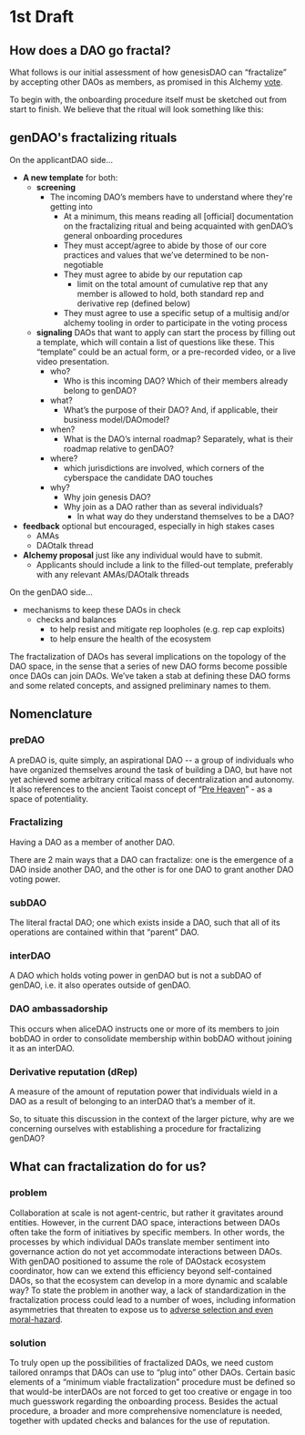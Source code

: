 # 1st Draft

## How does a DAO go fractal? 

What follows is our initial assessment of how genesisDAO can “fractalize” by accepting other DAOs as members, as promised in this Alchemy [vote](https://alchemy.daostack.io/dao/0x294f999356ed03347c7a23bcbcf8d33fa41dc830/proposal/0x335a462c458fa06fa6d400cfdb3ebd309e3800e6014df1e6d4ba52673c3c4e81).  


To begin with, the onboarding procedure itself must be sketched out from start to finish.  We believe that the ritual will look something like this:  


## genDAO's fractalizing rituals

On the applicantDAO side...

* **A new template** for both:
  * **screening** 
    * The incoming DAO’s members have to understand where they're getting into
      * At a minimum, this means reading all \[official\] documentation on the fractalizing ritual and being acquainted with genDAO’s general onboarding procedures
      * They must accept/agree to abide by those of our core practices and values that we’ve determined to be non-negotiable
      * They must agree to abide by our reputation cap 
        * limit on the total amount of cumulative rep that any member is allowed to hold, both standard rep and derivative rep \(defined below\)
      * They must agree to use a specific setup of a multisig and/or alchemy tooling in order to participate in the voting process
  * **signaling** DAOs that want to apply can start the process by filling out a template, which will contain a list of questions like these.  This “template” could be an actual form, or a pre-recorded video, or a live video presentation.
    * who?
      * Who is this incoming DAO?  Which of their members already belong to genDAO?
    * what?
      * What’s the purpose of their DAO?  And, if applicable, their business model/DAOmodel?
    * when?
      * What is the DAO’s internal roadmap?  Separately, what is their roadmap relative to genDAO?
    * where?
      * which jurisdictions are involved, which corners of the cyberspace the candidate DAO touches
    * why?
      * Why join genesis DAO?
      * Why join as a DAO rather than as several individuals?
        * In what way do they understand themselves to be a DAO? 
* **feedback** optional but encouraged, especially in high stakes cases
  * AMAs
  * DAOtalk thread
* **Alchemy proposal** just like any individual would have to submit. 
  * Applicants should include a link to the filled-out template, preferably with any relevant AMAs/DAOtalk threads

On the genDAO side...

* mechanisms to keep these DAOs in check
  * checks and balances
    * to help resist and mitigate rep loopholes \(e.g. rep cap exploits\)
    * to help ensure the health of the ecosystem

The fractalization of DAOs has several implications on the topology of the DAO space, in the sense that a series of new DAO forms become possible once DAOs can join DAOs.  We’ve taken a stab at defining these DAO forms and some related concepts, and assigned preliminary names to them.  


## Nomenclature

### preDAO

A preDAO is, quite simply, an aspirational DAO -- a group of individuals who have organized themselves around the task of building a DAO, but have not yet achieved some arbitrary critical mass of decentralization and autonomy. It also references to the ancient Taoist concept of “[Pre Heaven](https://www.tinyatdragon.com/blogs/spiritual/pre-heaven-and-post-heaven-in-taoism)” - as a space of potentiality.  

### Fractalizing

Having a DAO as a member of another DAO.  


There are 2 main ways that a DAO can fractalize: one is the emergence of a DAO inside another DAO, and the other is for one DAO to grant another DAO voting power.

### subDAO

The literal fractal DAO; one which exists inside a DAO, such that all of its operations are contained within that “parent” DAO.

### interDAO

A DAO which holds voting power in genDAO but is not a subDAO of genDAO, i.e. it also operates outside of genDAO.

### DAO ambassadorship

This occurs when aliceDAO instructs one or more of its members to join bobDAO in order to consolidate membership within bobDAO without joining it as an interDAO.  


### Derivative reputation \(dRep\)

A measure of the amount of reputation power that individuals wield in a DAO as a result of belonging to an interDAO that’s a member of it.  


So, to situate this discussion in the context of the larger picture, why are we concerning ourselves with establishing a procedure for fractalizing genDAO?  


## What can fractalization do for us?

### problem

Collaboration at scale is not agent-centric, but rather it gravitates around entities.  However, in the current DAO space, interactions between DAOs often take the form of initiatives by specific members.  In other words, the processes by which individual DAOs translate member sentiment into governance action do not yet accommodate interactions between DAOs.  With genDAO positioned to assume the role of DAOstack ecosystem coordinator, how can we extend this efficiency beyond self-contained DAOs, so that the ecosystem can develop in a more dynamic and scalable way?  To state the problem in another way, a lack of standardization in the fractalization process could lead to a number of woes, including information asymmetries that threaten to expose us to [adverse selection and even moral-hazard](https://www.investopedia.com/ask/answers/042415/what-difference-between-moral-hazard-and-adverse-selection.asp).  

### solution

To truly open up the possibilities of fractalized DAOs, we need custom tailored onramps that DAOs can use to “plug into” other DAOs.  Certain basic elements of a “minimum viable fractalization” procedure must be defined so that would-be interDAOs are not forced to get too creative or engage in too much guesswork regarding the onboarding process. Besides the actual procedure, a broader and more comprehensive nomenclature is needed, together with updated checks and balances for the use of reputation.  


